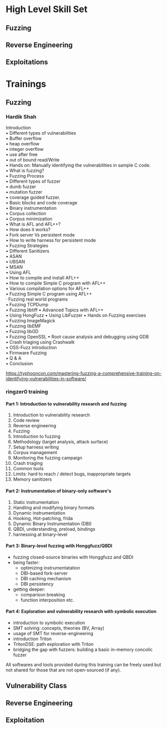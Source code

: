 
# High Level Skill Set

## Fuzzing

## Reverse Engineering

## Exploitations

# Trainings

## Fuzzing

### Hardik Shah

Introduction  
• Different types of vulnerabilities  
• Buffer overflow  
• heap overflow  
• integer overflow  
• use after free  
• out of bound read/Write  
• Hands on: Manually identifying the vulnerabilities in sample C code.  
• What is fuzzing?  
• Fuzzing Process  
• Different types of fuzzer  
• dumb fuzzer  
• mutation fuzzer  
• coverage guided fuzzer.  
• Basic blocks and code coverage  
• Binary instrumentation  
• Corpus collection  
• Corpus minimization  
• What is AFL and AFL++?  
• How does it works?  
• Fork server Vs persistent mode  
• How to write harness for persistent mode  
• Fuzzing Strategies  
• Different Sanitizers  
• ASAN  
• UBSAN  
• MSAN  
• Using AFL  
• How to compile and install AFL++  
• How to compile Simple C program with AFL++  
• Various compilation options for AFL++  
• Fuzzing Simple C program using AFL++  
· Fuzzing real world programs  
• Fuzzing TCPDump  
• Fuzzing libtiff
• Advanced Topics with AFL++  
• Using HongFuzz
• Using LibFuzzer
• Hands on Fuzzing exercises  
• Fuzzing ImageMagick  
• Fuzzing libEMF  
• Fuzzing libGD  
• Fuzzing OpenSSL
• Root cause analysis and debugging using GDB  
• Crash triaging using Crashwalk  
• OSS-Fuzz introduction  
• Firmware Fuzzing  
• Q & A  
• Conclusion

https://typhooncon.com/mastering-fuzzing-a-comprehensive-training-on-identifying-vulnerabilities-in-software/

### ringzer0 training

#### Part 1: Introduction to vulnerability research and fuzzing

1. Introduction to vulnerability research    
2. Code review
3. Reverse engineering
4. Fuzzing
5. Introduction to fuzzing
6. Methodology (target analysis, attack surface)
7. Setup harness writing
8. Corpus management
9. Monitoring the fuzzing campaign
10. Crash triaging
11. Common tools
12. Limits: hard to reach / detect bugs, inappropriate targets
13. Memory sanitizers

#### Part 2: Instrumentation of binary-only software's

1. Static instrumentation
2. Handling and modifying binary formats
3. Dynamic instrumentation
4. Hooking, Hot-patching, frida
5. Dynamic Binary Instrumentation (DBI)
6. QBDI, understanding, preload, bindings
7. harnessing at binary-level

#### Part 3: Binary-level fuzzing with Honggfuzz/QBDI

- fuzzing closed-source binaries with Honggfuzz and QBDI
- being faster:
    - optimizing instrumentatation
    - DBI-based fork-server
    - DBI caching mechanism
    - DBI persistency
- getting deeper:
    - comparison breaking
    - function interposition etc.

#### Part 4: Exploration and vulnerability research with symbolic execution

- introduction to symbolic execution
- SMT solving: concepts, theories (BV, Array)
- usage of SMT for reverse-engineering
- introduction Triton
- TritonDSE: path exploration with Triton
- bridging the gap with fuzzers: building a basic in-memory concolic fuzzer

All softwares and tools provided during this training can be freely used but not shared for those that are not open-sourced (if any).

## Vulnerability Class

## Reverse Engineering

## Exploitation

